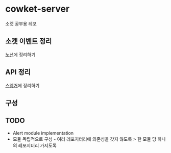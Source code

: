 # cowket-server

소켓 공부용 레포

## 소켓 이벤트 정리

[노션](https://www.notion.so/ad4ab921e1b849bd8cb73626dc742b00?v=2717159ec097476bb945e2a2bcad5c5a)에 정리하기

## API 정리

[스웨거](https://cowket-api.stackunderflow.xyz/swagger)에 정리하기

## 구성

## TODO

- Alert module implementation
- 모듈 독립적으로 구성 - 여러 레포지터리에 의존성을 갖지 않도록 > 한 모듈 당 하나의 레포지터리 가지도록
